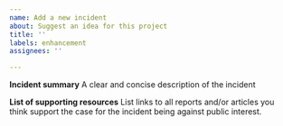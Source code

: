 ```yaml
---
name: Add a new incident
about: Suggest an idea for this project
title: ''
labels: enhancement
assignees: ''

---
```


**Incident summary**
A clear and concise description of the incident

**List of supporting resources**
List links to all reports and/or articles you think support the case for the incident being against public interest.
